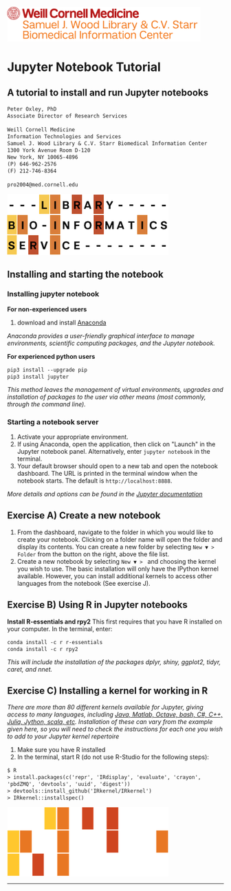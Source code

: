 ![Weill Cornell Medicine Samuel J. Wood Library](../images/WCM_SamWoodLib.png)


# Jupyter Notebook Tutorial
## A tutorial to install and run Jupyter notebooks


```
Peter Oxley, PhD
Associate Director of Research Services

Weill Cornell Medicine
Information Technologies and Services
Samuel J. Wood Library & C.V. Starr Biomedical Information Center
1300 York Avenue Room D-120
New York, NY 10065-4896
(P) 646-962-2576
(F) 212-746-8364
 
pro2004@med.cornell.edu
```

![Library Bioinformatic Service](../images/LBS.png)


## Installing and starting the notebook
### Installing jupyter notebook
__For non-experienced users__
1) download and install [Anaconda](https://www.continuum.io/downloads)

_Anaconda provides a user-friendly graphical interface to manage environments, scientific computing packages, and the Jupyter notebook._

__For experienced python users__

```
pip3 install --upgrade pip
pip3 install jupyter
```

_This method leaves the management of virtual environments, upgrades and installation of packages to the user via other means (most commonly, through the command line)._


### Starting a notebook server
1) Activate your appropriate environment.
2) If using Anaconda, open the application, then click on "Launch" in the Jupyter notebook panel. Alternatively, enter  ```jupyter notebook``` in the terminal. 
3) Your default browser should open to a new tab and open the notebook dashboard. The URL is printed in the terminal window when the notebook starts. The default is ```http://localhost:8888```.

_More details and options can be found in the [Jupyter documentation](https://jupyter.readthedocs.io/en/latest/running.html#running)_

## Exercise A) Create a new notebook
1) From the dashboard, navigate to the folder in which you would like to create your notebook. Clicking on a folder name will open the folder and display its contents. You can create a new folder by selecting  ```New ▼ > Folder``` from the button on the right, above the file list. 
2) Create a new notebook by selecting ```New ▼ > ```  and choosing the kernel you wish to use. The basic installation will only have the IPython kernel available. However, you can install additional kernels to access other languages from the notebook (See exercise J).

 



## Exercise B) Using R in Jupyter notebooks
__Install R-essentials and rpy2__
This first requires that you have R installed on your computer.
In the terminal, enter:

```
conda install -c r r-essentials
conda install -c r rpy2
```

_This will include the installation of the packages dplyr, shiny, ggplot2, tidyr, caret, and nnet._


## Exercise C) Installing a kernel for working in R
_There are more than 80 different kernels available for Jupyter, giving access to many languages, including [Java, Matlab, Octave, bash, C#, C++, Julia, Jython, scala, etc](https://github.com/jupyter/jupyter/wiki/Jupyter-kernels). Installation of these can vary from the example given here, so you will need to check the instructions for each one you wish to add to your Jupyter kernel repertoire_ 

1) Make sure you have R installed
2) In the terminal, start R (do not use R-Studio for the following steps):

```
$ R
> install.packages(c('repr', 'IRdisplay', 'evaluate', 'crayon', 'pbdZMQ', 'devtools', 'uuid', 'digest'))
> devtools::install_github('IRkernel/IRkernel')
> IRkernel::installspec()
```


![LBS](../images/motif.png)

----------